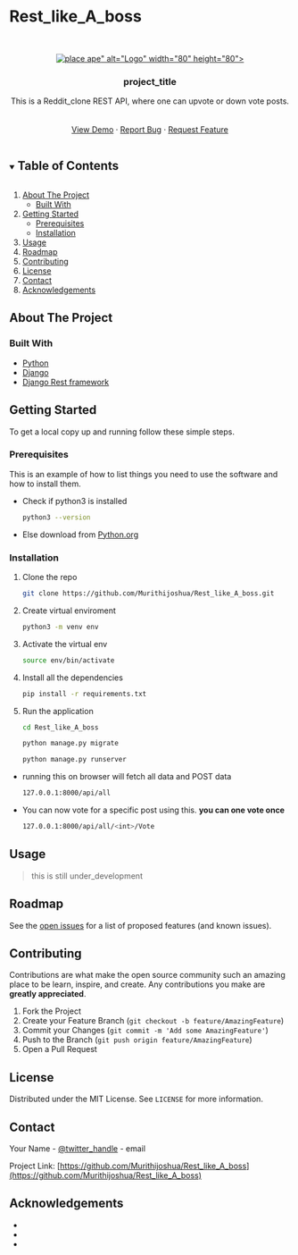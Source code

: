 # Rest_like_A_boss
<br />
<p align="center">
  <a href="https://github.com/Murithijoshua/Rest_like_A_boss">
    <img src="<img src="http://placeskull.com/g/80/80/" alt="place ape" />" alt="Logo" width="80" height="80">
  </a>

  <h3 align="center">project_title</h3>

  <p align="center">
    This is a Reddit_clone REST API, where one can upvote or  down vote posts.
    <br />
    <br />
    <br />
    <a href="https://github.com/Murithijoshua/Rest_like_A_boss">View Demo</a>
    ·
    <a href="https://github.com/Murithijoshua/Rest_like_A_boss/issues">Report Bug</a>
    ·
    <a href="https://github.com/Murithijoshua/Rest_like_A_boss/issues">Request Feature</a>
  </p>
</p>



<!-- TABLE OF CONTENTS -->
<details open="open">
  <summary><h2 style="display: inline-block">Table of Contents</h2></summary>
  <ol>
    <li>
      <a href="#about-the-project">About The Project</a>
      <ul>
        <li><a href="#built-with">Built With</a></li>
      </ul>
    </li>
    <li>
      <a href="#getting-started">Getting Started</a>
      <ul>
        <li><a href="#prerequisites">Prerequisites</a></li>
        <li><a href="#installation">Installation</a></li>
      </ul>
    </li>
    <li><a href="#usage">Usage</a></li>
    <li><a href="#roadmap">Roadmap</a></li>
    <li><a href="#contributing">Contributing</a></li>
    <li><a href="#license">License</a></li>
    <li><a href="#contact">Contact</a></li>
    <li><a href="#acknowledgements">Acknowledgements</a></li>
  </ol>
</details>



<!-- ABOUT THE PROJECT -->
## About The Project


### Built With

* [Python](https://python.org)
* [Django](https://www.djangoproject.com/)
* [Django Rest framework](https://www.django-rest-framework.org/)



<!-- GETTING STARTED -->
## Getting Started

To get a local copy up and running follow these simple steps.

### Prerequisites

This is an example of how to list things you need to use the software and how to install them.
* Check if python3 is installed 
  ```sh
  python3 --version
  
  ```
* Else download from [Python.org](https://python.org)

### Installation

1. Clone the repo
   ```sh
   git clone https://github.com/Murithijoshua/Rest_like_A_boss.git
   ```
2. Create virtual enviroment
   ```sh
   python3 -m venv env
   ```
3. Activate the virtual env
   ```sh
   source env/bin/activate
   ```
4. Install all the dependencies
   ```sh
   pip install -r requirements.txt
   ```
5. Run the application
   ```sh
   cd Rest_like_A_boss

   ```
    ```sh
   python manage.py migrate 

   ```
   ```sh
   python manage.py runserver

   ```
* running this on browser will fetch all data and POST data 
    ```sh
   127.0.0.1:8000/api/all

   ```
* You can now vote for a specific post using this. **you can one vote once**
    ```sh
   127.0.0.1:8000/api/all/<int>/Vote 

   ```





<!-- USAGE EXAMPLES -->
## Usage

> this is still under_development 


<!-- ROADMAP -->
## Roadmap

See the [open issues](https://github.com/Murithijoshua/Rest_like_A_boss/issues) for a list of proposed features (and known issues).



<!-- CONTRIBUTING -->
## Contributing

Contributions are what make the open source community such an amazing place to be learn, inspire, and create. Any contributions you make are **greatly appreciated**.

1. Fork the Project
2. Create your Feature Branch (`git checkout -b feature/AmazingFeature`)
3. Commit your Changes (`git commit -m 'Add some AmazingFeature'`)
4. Push to the Branch (`git push origin feature/AmazingFeature`)
5. Open a Pull Request



<!-- LICENSE -->
## License

Distributed under the MIT License. See `LICENSE` for more information.



<!-- CONTACT -->
## Contact

Your Name - [@twitter_handle](https://twitter.com/twitter_handle) - email

Project Link: [https://github.com/Murithijoshua/Rest_like_A_boss](https://github.com/Murithijoshua/Rest_like_A_boss)



<!-- ACKNOWLEDGEMENTS -->
## Acknowledgements

* []()
* []()
* []()





<!-- MARKDOWN LINKS & IMAGES -->
<!-- https://www.markdownguide.org/basic-syntax/#reference-style-links -->
[contributors-shield]: https://img.shields.io/github/contributors/Murithijoshua/repo.svg?style=for-the-badge
[contributors-url]: https://github.com/Murithijoshua/repo/graphs/contributors
[forks-shield]: https://img.shields.io/github/forks/Murithijoshua/repo.svg?style=for-the-badge
[forks-url]: https://github.com/Murithijoshua/repo/network/members
[stars-shield]: https://img.shields.io/github/stars/Murithijoshua/repo.svg?style=for-the-badge
[stars-url]: https://github.com/Murithijoshua/repo/stargazers
[issues-shield]: https://img.shields.io/github/issues/Murithijoshua/repo.svg?style=for-the-badge
[issues-url]: https://github.com/Murithijoshua/repo/issues
[license-shield]: https://img.shields.io/github/license/Murithijoshua/repo.svg?style=for-the-badge
[license-url]: https://github.com/Murithijoshua/repo/blob/master/LICENSE.txt
[linkedin-shield]: https://img.shields.io/badge/-LinkedIn-black.svg?style=for-the-badge&logo=linkedin&colorB=555
[linkedin-url]: https://linkedin.com/in/Murithijoshua